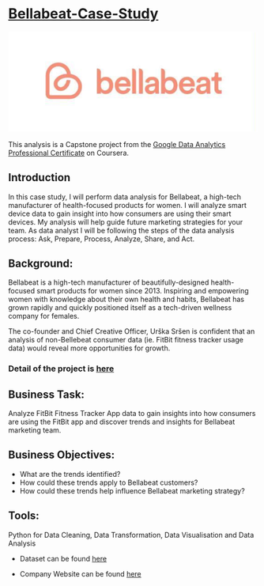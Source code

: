 # [Bellabeat-Case-Study]()
![alt text](https://github.com/nitesht2/Bellabeat-Case-Study/blob/main/Bellabeat.png)

This analysis is a Capstone project from the [Google Data Analytics Professional Certificate](https://www.coursera.org/professional-certificates/google-data-analytics) on Coursera.


## Introduction
In this case study, I will perform data analysis for Bellabeat, a high-tech manufacturer of health-focused products for women. I will analyze smart device data to gain insight into how consumers are using their smart devices. My analysis will help guide future marketing strategies for your team. As data analyst I will be following the steps of the data analysis process: Ask, Prepare, Process, Analyze, Share, and Act.

## Background:
Bellabeat is a high-tech manufacturer of beautifully-designed health-focused smart products for women since 2013. Inspiring and empowering women with knowledge about their own health and habits, Bellabeat has grown rapidly and quickly positioned itself as a tech-driven wellness company for females.

The co-founder and Chief Creative Officer, Urška Sršen is confident that an analysis of non-Bellebeat consumer data (ie. FitBit fitness tracker usage data) would reveal more opportunities for growth.

### Detail of the project is [here](https://github.com/nitesht2/Bellabeat-Case-Study/blob/main/Bella%20Beats%20Case%20Study.pdf)

## Business Task:
Analyze FitBit Fitness Tracker App data to gain insights into how consumers are using the FitBit app and discover trends and insights for Bellabeat marketing team.

## Business Objectives:
- What are the trends identified?
- How could these trends apply to Bellabeat customers?
- How could these trends help influence Bellabeat marketing strategy?

## Tools:
Python for Data Cleaning, Data Transformation, Data Visualisation and Data Analysis

- Dataset can be found [here](https://www.kaggle.com/datasets/arashnic/fitbit)

- Company Website can be found [here](https://bellabeat.com/) 
